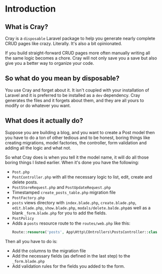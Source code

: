 # Introduction

## What is Cray?

Cray is a `disposable` Laravel package to help you generate nearly complete CRUD pages like crazy. Literally. It's also
a bit opinionated.

If you build straight-forward CRUD pages more often manually writing all the same logic becomes a chore. Cray will not
only save you a save but also give you a better way to organize your code.

## So what do you mean by disposable?

You use Cray and forget about it. It isn't coupled with your installation of Laravel and it is preferred to be installed
as a `dev` dependency. Cray generates the files and it forgets about them, and they are all yours to modify or do
whatever you want.

## What does it actually do?

Suppose you are building a blog, and you want to create a Post model then you have to do a ton of other tedious and to
be honest, boring things like creating migrations, model factories, the controller, form validation and adding all the
logic and what not.

So what Cray does is when you tell it the model name, it will do all those boring things I listed earlier. When it's
done you have the following:

- `Post.php`
- `PostController.php` with all the necessary logic to list, edit, create and delete posts.
- `PostStoreRequest.php` and `PostUpdateRequest.php`
- Timestamped `create_posts_table.php` migration file
- `PostFactory.php`
- `posts` views directory
  with `index.blade.php`, `create.blade.php`, `edit.blade.php`, `show.blade.php`, `modals/delete.balde.php`as well as a
  blank `_form.blade.php` for you to add the fields.
- `PostPolicy`
- Adds a `posts` resource route to the `routes/web.php` like this:
  ```php
  Route::resource('posts', App\Http\COntrollers\PostsController::class);
  ```

Then all you have to do is:

- Add the columns to the migration file
- Add the necessary fields (as defined in the last step) to the `_form.blade.php`
- Add validation rules for the fields you added to the form.
